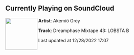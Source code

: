 ## Currently Playing on SoundCloud

[<img align="left" width="100" src="https://i1.sndcdn.com/artworks-P8H3GbkCwGYzThPS-5HZddQ-t500x500.jpg">](https://soundcloud.com/akemiogrey/lobsta-b-dreamphase-mix)

**Artist**: Akemiö Grey 

**Track**: Dreamphase Mixtape 43: LOBSTA B

Last updated at 12/28/2022 17:07
